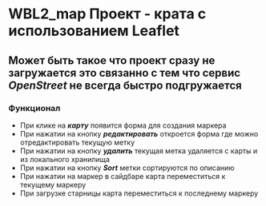 # WBL2_map Проект - крата с использованием Leaflet
## Может быть такое что проект сразу не загружается это связанно с тем что сервис ***OpenStreet*** не всегда быстро подгружается

### Функционал 
* При клике на ***карту*** появится форма для создания маркера
* При нажатии на кнопку ***редактировать*** откроется форма где можно отредактировать текущую метку
* При нажатии на кнопку ***удалить*** текущая метка удаляется с карты и из локального хранилища
* При нажатии на кнопку ***Sort*** метки сортируются по описанию
* При нажатии на маркер в сайдбаре карта переместиться к текущему маркеру
* При загрузке старницы карта переместиться к последнему маркеру
